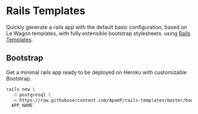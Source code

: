 # Rails Templates

Quickly generate a rails app with the default basic configuration, based on Le Wagon templates, with fully extensible bootstrap stylesheets.
using [Rails Templates](http://guides.rubyonrails.org/rails_application_templates.html).

## Bootstrap

Get a minimal rails app ready to be deployed on Heroku with customizable Bootstrap.

```bash
rails new \
  -d postgresql \
  -m https://raw.githubusercontent.com/ApaeP/rails-templates/master/bootstrap.rb \
  APP_NAME
```
